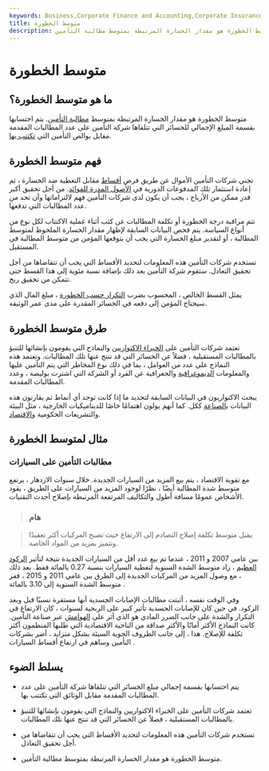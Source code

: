```yaml
---
keywords: Business,Corporate Finance and Accounting,Corporate Insurance
title: متوسط الخطورة
description: متوسط الخطورة هو مقدار الخسارة المرتبطة بمتوسط مطالبة التأمين.
---
```


# متوسط الخطورة
## ما هو متوسط الخطورة؟

متوسط الخطورة هو مقدار الخسارة المرتبطة بمتوسط [مطالبة التأمين](/insurance_claim). يتم احتسابها بقسمة المبلغ الإجمالي للخسائر التي تتلقاها شركة التأمين على عدد المطالبات المقدمة مقابل بوالص التأمين التي [تكتتب بها](/underwriting).

## فهم متوسط الخطورة

تجني شركات التأمين الأموال عن طريق فرض [أقساط](/insurance-premium) مقابل التغطية ضد الخسارة ، ثم إعادة استثمار تلك المدفوعات الدورية في [الأصول المدرة للفوائد](/asset). من أجل تحقيق أكبر قدر ممكن من الأرباح ، يجب أن يكون لدى شركات التأمين فهم لالتزاماتها وأن تحد من عدد المطالبات التي تدفعها.

تتم مراقبة درجة الخطورة أو تكلفة المطالبات عن كثب أثناء عملية الاكتتاب لكل نوع من أنواع السياسة. يتم فحص البيانات السابقة لإظهار مقدار الخسارة الملحوظ لمتوسط المطالبة ، أو لتقدير مبلغ الخسارة التي يجب أن يتوقعها المؤمن من متوسط المطالبة في المستقبل.

تستخدم شركات التأمين هذه المعلومات لتحديد الأقساط التي يجب أن تتقاضاها من أجل تحقيق التعادل. ستقوم شركة التأمين بعد ذلك بإضافة نسبة مئوية إلى هذا القسط حتى تتمكن من تحقيق [ربح](/profit).

يمثل القسط الخالص ، المحسوب بضرب [التكرار حسب الخطورة](/frequencyseverity-method) ، مبلغ المال الذي سيحتاج المؤمن إلى دفعه في الخسائر المقدرة على مدى عمر الوثيقة.

## طرق متوسط الخطورة

تعتمد شركات التأمين على [الخبراء الاكتواريين](/actuary) والنماذج التي يقومون بإنشائها للتنبؤ بالمطالبات المستقبلية ، فضلاً عن الخسائر التي قد تنتج عنها تلك المطالبات. وتعتمد هذه النماذج على عدد من العوامل ، بما في ذلك نوع المخاطر التي يتم التأمين عليها والمعلومات [الديموغرافية](/demographics) والجغرافية عن الفرد أو الشركة التي اشترت بوليصة ، وعدد المطالبات المقدمة.

يبحث الاكتواريون في البيانات السابقة لتحديد ما إذا كانت توجد أي أنماط ثم يقارنون هذه البيانات [بالصناعة](/industry) ككل. كما أنهم يولون اهتمامًا خاصًا للديناميكيات الخارجية ، مثل البيئة والتشريعات الحكومية [والاقتصاد](/economy).

## مثال لمتوسط الخطورة

### مطالبات التأمين على السيارات

مع تقوية الاقتصاد ، يتم بيع المزيد من السيارات الجديدة. خلال سنوات الازدهار ، يرتفع متوسط شدة المطالبة أيضًا ، نظرًا لوجود المزيد من السيارات على الطريق ، يقود الأشخاص عمومًا مسافة أطول والتكاليف المرتفعة المرتبطة بإصلاح أحدث التقنيات.

> ### هام

> يميل متوسط تكلفة إصلاح التصادم إلى الارتفاع حيث تصبح المركبات أكثر تعقيدًا وتتميز بمزيد من المواد الخاصة.

>

بين عامي 2007 و 2011 ، عندما تم بيع عدد أقل من السيارات الجديدة نتيجة لتأثير [الركود العظيم](/great-recession) ، زاد متوسط الشدة السنوية لتغطية السيارات بنسبة 0.27 بالمائة فقط. بعد ذلك ، مع وصول المزيد من المركبات الجديدة إلى الطرق بين عامي 2011 و 2015 ، قفز متوسط الشدة السنوية إلى 3.10 بالمائة .

وفي الوقت نفسه ، أثبتت مطالبات الإصابات الجسدية أنها مستقرة نسبيًا قبل وبعد الركود. في حين كان للإصابات الجسدية تأثير كبير على الربحية لسنوات ، كان الارتفاع في التكرار والشدة على جانب الضرر المادي هو الذي أثر على [الهوامش](/profitmargin) عبر صناعة التأمين. كانت النماذج الأكثر أمانًا والأكثر صداقة من الناحية الاقتصادية التي طلبها المنظمون أكثر تكلفة للإصلاح. هذا ، إلى جانب الظروف الجوية السيئة بشكل متزايد ، أضر بشركات التأمين وساهم في ارتفاع أقساط السيارات .

## يسلط الضوء

- يتم احتسابها بقسمة إجمالي مبلغ الخسائر التي تتلقاها شركة التأمين على عدد المطالبات المقدمة مقابل الوثائق التي تكتتب بها.

- تعتمد شركات التأمين على الخبراء الاكتواريين والنماذج التي يقومون بإنشائها للتنبؤ بالمطالبات المستقبلية ، فضلاً عن الخسائر التي قد تنتج عنها تلك المطالبات.

- تستخدم شركات التأمين هذه المعلومات لتحديد الأقساط التي يجب أن تتقاضاها من أجل تحقيق التعادل.

- متوسط الخطورة هو مقدار الخسارة المرتبطة بمتوسط مطالبة التأمين.


